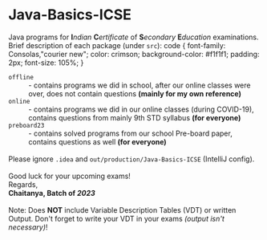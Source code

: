 # Java-Basics-ICSE
Java programs for <b>I</b><i>ndian</i> <b>C</b><i>ertificate</i> of <b>S</b><i>econdary</i> <b>E</b><i>ducation</i> examinations.
<br>
Brief description of each package (under <code>src</code>):
code {
  font-family: Consolas,"courier new";
  color: crimson;
  background-color: #f1f1f1;
  padding: 2px;
  font-size: 105%;
}
<dl>
<dt><code>offline</code></dt>
<dd> - contains programs we did in school, after our online classes were over, does not contain questions <b>(mainly for my own reference)</b></dd>
<dt><code>online</code></dt>
<dd> - contains programs we did in our online classes (during COVID-19), contains questions from mainly 9th STD syllabus <b>(for everyone)</b></dd>
<dt><code>preboard23</code></dt>
<dd> - contains solved programs from our school Pre-board paper, contains questions as well <b>(for everyone)</b></dd>
<br>
Please ignore <code>.idea</code> and <code>out/production/Java-Basics-ICSE</code> (IntelliJ config).
<br>
<br>
Good luck for your upcoming exams!
<br>
Regards,
<br>
<b>Chaitanya, Batch of <i>2023</i></b>
<br>
<br>
Note:
Does <b>NOT</b> include Variable Description Tables (VDT) or written Output. Don't forget to write your VDT in your exams <i>(output isn't necessary)</i>!
